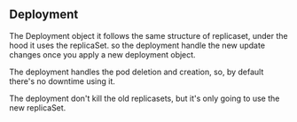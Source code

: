 ## Deployment

The Deployment object it follows the same structure of replicaset, under the hood it uses the replicaSet.
so the deployment handle the new update changes once you apply a new deployment object.

The deployment handles the pod deletion and creation, so, by default there's no downtime using it.

The deployment don't kill the old replicasets, but it's only going to use the new replicaSet.